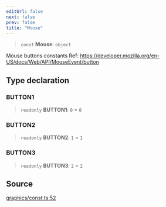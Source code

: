 ```yaml
---
editUrl: false
next: false
prev: false
title: "Mouse"
---
```


> `const` **Mouse**: `object`

Mouse buttons constants
Ref: https://developer.mozilla.org/en-US/docs/Web/API/MouseEvent/button

## Type declaration

### BUTTON1

> `readonly` **BUTTON1**: `0` = `0`

### BUTTON2

> `readonly` **BUTTON2**: `1` = `1`

### BUTTON3

> `readonly` **BUTTON3**: `2` = `2`

## Source

[graphics/const.ts:52](https://github.com/dgmjs/dgmjs/blob/6298c851d69b83f472385d1ebb3c937ddb56985d/packages/core/src/graphics/const.ts#L52)
